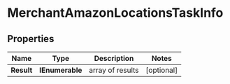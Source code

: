 # MerchantAmazonLocationsTaskInfo


## Properties

| Name | Type | Description | Notes |
|------------ | ------------- | ------------- | -------------|
**Result** | **IEnumerable<MerchantAmazonLocationsResultInfo>** | array of results |[optional]|